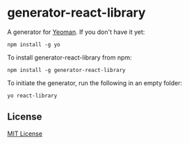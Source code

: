 # generator-react-library

A generator for [Yeoman](http://yeoman.io). If you don't have it yet:

```
npm install -g yo
```

To install generator-react-library from npm:

```
npm install -g generator-react-library
```

To initiate the generator, run the following in an empty folder:

```
yo react-library
```

## License

[MIT License](http://en.wikipedia.org/wiki/MIT_License)
